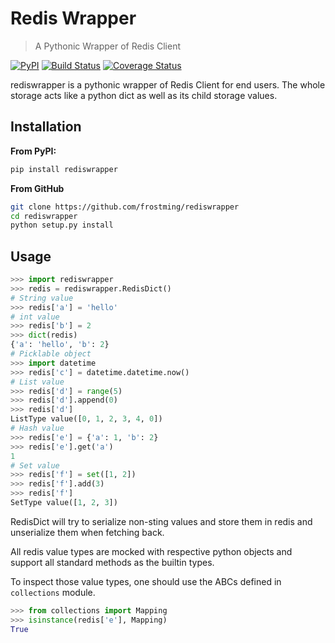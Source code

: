 # Redis Wrapper
> A Pythonic Wrapper of Redis Client

[![PyPI](https://img.shields.io/pypi/pyversions/rediswrapper.svg)](https://pypi.python.org/pypi/rediswrapper)
[![Build Status](https://travis-ci.org/frostming/RedisDict.svg?branch=master)](https://travis-ci.org/frostming/RedisDict)
[![Coverage Status](https://coveralls.io/repos/github/frostming/rediswrapper/badge.svg?branch=master)](https://coveralls.io/github/frostming/rediswrapper?branch=master)

rediswrapper is a pythonic wrapper of Redis Client for end users. The whole storage
 acts like a python dict as well as its child storage values.

## Installation
**From PyPI:**
```bash
pip install rediswrapper
```
**From GitHub**
```bash
git clone https://github.com/frostming/rediswrapper
cd rediswrapper
python setup.py install
```

## Usage
```python
>>> import rediswrapper
>>> redis = rediswrapper.RedisDict()
# String value
>>> redis['a'] = 'hello'
# int value
>>> redis['b'] = 2
>>> dict(redis)
{'a': 'hello', 'b': 2}
# Picklable object
>>> import datetime
>>> redis['c'] = datetime.datetime.now()
# List value
>>> redis['d'] = range(5)
>>> redis['d'].append(0)
>>> redis['d']
ListType value([0, 1, 2, 3, 4, 0])
# Hash value
>>> redis['e'] = {'a': 1, 'b': 2}
>>> redis['e'].get('a')
1
# Set value
>>> redis['f'] = set([1, 2])
>>> redis['f'].add(3)
>>> redis['f']
SetType value([1, 2, 3])
```
RedisDict will try to serialize non-sting values and store them in redis and
unserialize them when fetching back.

All redis value types are mocked with respective python objects and support all
standard methods as the builtin types.

To inspect those value types, one should use the ABCs defined in `collections`
module.
```python
>>> from collections import Mapping
>>> isinstance(redis['e'], Mapping)
True
```
